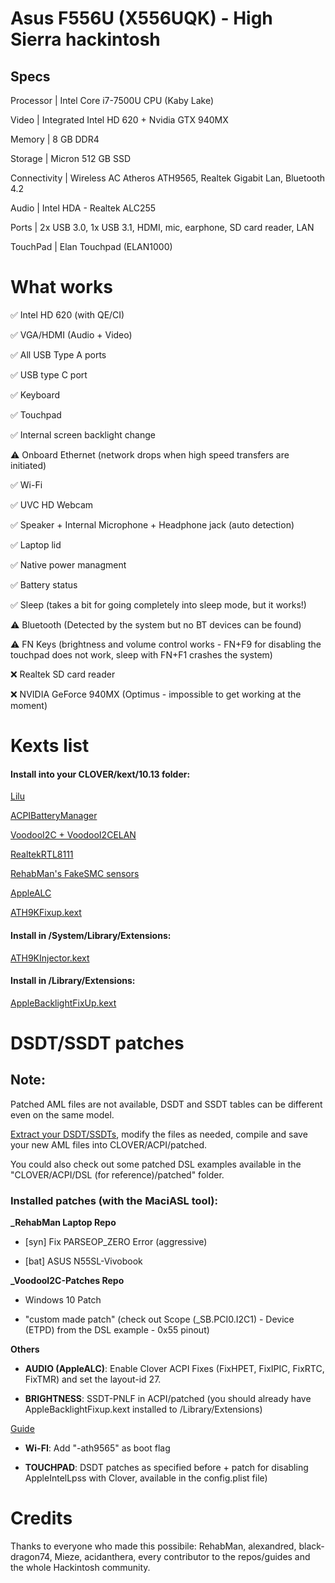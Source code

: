   

# Asus F556U (X556UQK) - High Sierra hackintosh

  
  
  

## Specs

  

Processor | Intel Core i7-7500U CPU (Kaby Lake)

  

Video | Integrated Intel HD 620 + Nvidia GTX 940MX

  

Memory | 8 GB DDR4

  

Storage | Micron 512 GB SSD

  

Connectivity | Wireless AC Atheros ATH9565, Realtek Gigabit Lan, Bluetooth 4.2

  

Audio | Intel HDA - Realtek ALC255

  

Ports | 2x USB 3.0, 1x USB 3.1, HDMI, mic, earphone, SD card reader, LAN

  

TouchPad | Elan Touchpad (ELAN1000)

  

# What works

  

✅ Intel HD 620 (with QE/CI)

  

  

✅ VGA/HDMI (Audio + Video)

  

  

✅ All USB Type A ports

  

  

✅ USB type C port

  

  

✅ Keyboard

  

  

✅ Touchpad

  

  

✅ Internal screen backlight change

  

  

⚠️ Onboard Ethernet (network drops when high speed transfers are initiated)

  

  

✅ Wi-Fi

  

  

✅ UVC HD Webcam

  

  

✅ Speaker + Internal Microphone + Headphone jack (auto detection)

  

  

✅ Laptop lid

  

  

✅ Native power managment

  

  

✅ Battery status

  
  
  

✅ ️Sleep (takes a bit for going completely into sleep mode, but it works!)

  
  
  

⚠️ Bluetooth (Detected by the system but no BT devices can be found)

  
  
  

⚠️ FN Keys (brightness and volume control works - FN+F9 for disabling the touchpad does not work, sleep with FN+F1 crashes the system)

  

  

❌ Realtek SD card reader

  

  

❌ NVIDIA GeForce 940MX (Optimus - impossible to get working at the moment)

  

  

# Kexts list

  

#### Install into your CLOVER/kext/10.13 folder:

  

[Lilu](https://github.com/acidanthera/Lilu)

  

  

[ACPIBatteryManager](https://bitbucket.org/RehabMan/os-x-acpi-battery-driver/downloads/)

  

  

[VoodooI2C + VoodooI2CELAN](https://github.com/alexandred/VoodooI2C)

  

  

[RealtekRTL8111](https://github.com/Mieze/RTL8111_driver_for_OS_X)

  

  

[RehabMan's FakeSMC sensors](https://bitbucket.org/RehabMan/os-x-fakesmc-kozlek/downloads/)

  

  

[AppleALC](https://github.com/acidanthera/AppleALC)
  

  
  

[ATH9KFixup.kext](https://github.com/black-dragon74/ATH9KFixup)





#### Install in /System/Library/Extensions:

  
  
  

[ATH9KInjector.kext](https://github.com/black-dragon74/ATH9KFixup)

  
  

  
#### Install in /Library/Extensions:

  
  
  

[AppleBacklightFixUp.kext](https://bitbucket.org/RehabMan/applebacklightfixup/)

  
  
  

# DSDT/SSDT patches

## Note:

Patched AML files are not available, DSDT and SSDT tables can be different even on the same model.

  

[Extract your DSDT/SSDTs](https://www.tonymacx86.com/threads/guide-patching-laptop-dsdt-ssdts.152573/), modify the files as needed, compile and save your new AML files into CLOVER/ACPI/patched.

You could also check out some patched DSL examples available in the "CLOVER/ACPI/DSL (for reference)/patched" folder.

  

### Installed patches (with the MaciASL tool):

**_RehabMan Laptop Repo**

  

-  [syn] Fix PARSEOP_ZERO Error (aggressive)

  

-  [bat] ASUS N55SL-Vivobook

  

  

**_VoodooI2C-Patches Repo**

  

- Windows 10 Patch

  

  

- "custom made patch" (check out Scope (_SB.PCI0.I2C1) - Device (ETPD) from the DSL example - 0x55 pinout)

  
  
  

**Others**
-  **AUDIO (AppleALC)**: Enable Clover ACPI Fixes (FixHPET, FixIPIC, FixRTC, FixTMR) and set the layout-id 27.

-  **BRIGHTNESS**: SSDT-PNLF in ACPI/patched (you should already have AppleBacklightFixup.kext installed to /Library/Extensions)

[Guide](https://www.tonymacx86.com/threads/guide-laptop-backlight-control-using-applebacklightfixup-kext.218222/)

- **Wi-FI**: Add "-ath9565" as boot flag
  
- **TOUCHPAD**: DSDT patches as specified before + patch for disabling AppleIntelLpss with Clover, available in the config.plist file)

# Credits

  

Thanks to everyone who made this possibile: RehabMan, alexandred, black-dragon74, Mieze, acidanthera, every contributor to the repos/guides and the whole Hackintosh community.
